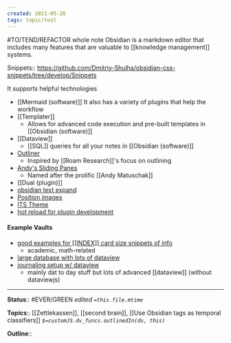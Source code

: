```yaml
---
created: 2021-05-26
tags: topic/tool
---
```


#TO/TEND/REFACTOR whole note
Obsidian is a markdown editor that includes many features that are valuable to [[knowledge management]] systems.

Snippets:: https://github.com/Dmitriy-Shulha/obsidian-css-snippets/tree/develop/Snippets

It supports helpful technologies
- [[Mermaid (software)]]
It also has a variety of plugins that help the workflow
- [[Templater]]
	- Allows for advanced code execution and pre-built templates in [[Obsidian (software)]]
- [[Dataview]]
	- [[SQL]] queries for all your notes in [[Obsidian (software)]]
- [Outliner](https://github.com/vslinko/obsidian-outliner)
	- Inspired by [[Roam Research]]'s focus on outlining
- [Andy's Sliding Panes](https://github.com/deathau/sliding-panes-obsidian)
	- Named after the prolific [[Andy Matuschak]]
- [[Dual (plugin)]]
- [obsidian text expand](https://github.com/mrjackphil/obsidian-text-expand) 
- [Position images](https://slrvb.github.io/Site/3_Nebula/ITS-Theme/ITST_Image-Positions/)
- [ITS Theme](https://github.com/SlRvb/Obsidian--ITS-Theme)
- [hot reload for plugin development](https://forum.obsidian.md/t/plugin-release-for-developers-hot-reload-the-plugin-s-youre-developing/12185)

#### Example Vaults
- [good examples for [[INDEX]] card size snippets of info](https://publish.obsidian.md/myquantumwell/Knowledge+Management)
	- academic, math-related
- [large database with lots of dataview](https://publish.obsidian.md/slrvb/50+Nebula/30-N+Nebula/N+-+MediaDB+Vault+Setup)
- [journaling setup w/ dataview](https://forum.obsidian.md/t/slrvbs-journaling-setup/22346/5)
	- mainly dat to day stuff but lots of advanced [[dataview]] (without dataviewjs)


---

**Status**:: #EVER/GREEN 
*edited `=this.file.mtime`*

**Topics**:: [[Zettlekassen]], [[second brain]], [[Use Obsidian tags as temporal classifiers]]
*`$=customJS.dv_funcs.outlinedIn(dv, this)`*

**Outline**::

